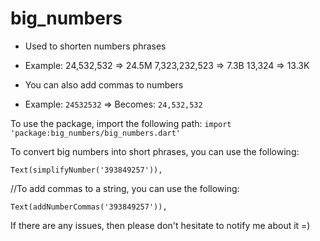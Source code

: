 # big_numbers

- Used to shorten numbers phrases
- Example:
    24,532,532 => 24.5M
    7,323,232,523 => 7.3B
    13,324 => 13.3K

- You can also add commas to numbers
- Example:
    ```24532532``` => Becomes: ```24,532,532```

To use the package, import the following path:
```import 'package:big_numbers/big_numbers.dart'```

To convert big numbers into short phrases, you can use the following:

```Text(simplifyNumber('393849257')),```

//To add commas to a string, you can use the following:

```Text(addNumberCommas('393849257')),```

If there are any issues, then please don't hesitate to notify me about it =)